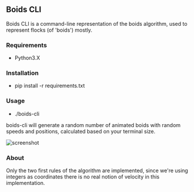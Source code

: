 ## Boids CLI

Boids CLI is a command-line representation of the boids algorithm, used to represent flocks (of 'boids') mostly.

### Requirements

- Python3.X

### Installation

- pip install -r requirements.txt

### Usage

- ./boids-cli

boids-cli will generate a random number of animated boids with random speeds and positions, calculated based on your terminal size.

![screenshot](https://github.com/lp1dev/boids-cli/raw/boids.gif")


### About

Only the two first rules of the algorithm are implemented, since we're using integers as coordinates there is no real notion of velocity in this implementation.
